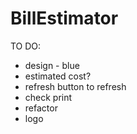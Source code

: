 # BillEstimator

TO DO:
- design - blue
- estimated cost?
- refresh button to refresh
- check print
- refactor
- logo